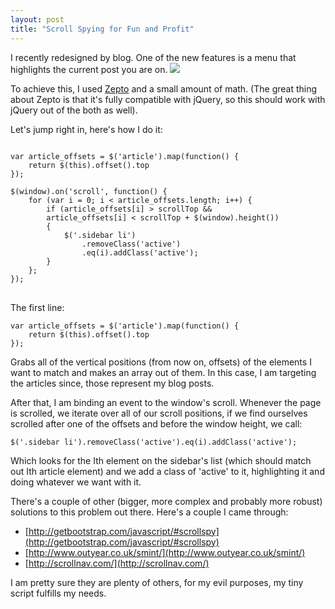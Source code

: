 ```yaml
---
layout: post
title: "Scroll Spying for Fun and Profit"
---
```

I recently redesigned by blog. One of the new features is a menu that highlights the current post you are on.
<img src="http://f.cl.ly/items/133x0c1u0K0g0Y3g0g1W/scrollspying.gif" class="small">

To achieve this, I used [Zepto](http://zeptojs.com/) and a small amount of math. (The great thing about Zepto is that it's fully compatible with jQuery, so this should work with jQuery out of the both as well).

Let's jump right in, here's how I do it:

<pre>
<code>
var article_offsets = $('article').map(function() { 
	return $(this).offset().top
});

$(window).on('scroll', function() {
	for (var i = 0; i &lt; article_offsets.length; i++) {
		if (article_offsets[i] &gt; scrollTop &amp;&amp; 
		article_offsets[i] &lt; scrollTop + $(window).height()) 
		{
			$('.sidebar li')
				.removeClass('active')
				.eq(i).addClass('active');
		}
	};
});
</code>
</pre>


The first line:
	
	var article_offsets = $('article').map(function() { 
		return $(this).offset().top 
	});
	
Grabs all of the vertical positions (from now on, offsets) of the elements I want to match and makes an array out of them. In this case, I am targeting the articles since, those represent my blog posts.

After that, I am binding an event to the window's scroll. Whenever the page is scrolled, we iterate over all of our scroll positions, if we find ourselves scrolled after one of the offsets and before the window height, we call:

	$('.sidebar li').removeClass('active').eq(i).addClass('active');
	
Which looks for the Ith element on the sidebar's list (which should match out Ith article element) and we add a class of 'active' to it, highlighting it and doing whatever we want with it.

There's a couple of other (bigger, more complex and probably more robust) solutions to this problem out there. Here's a couple I came through:

 - [http://getbootstrap.com/javascript/#scrollspy](http://getbootstrap.com/javascript/#scrollspy)
 - [http://www.outyear.co.uk/smint/](http://www.outyear.co.uk/smint/)
 - [http://scrollnav.com/](http://scrollnav.com/)
 
I am pretty sure they are plenty of others, for my evil purposes, my tiny script fulfills my needs.